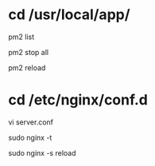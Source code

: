 # cd /usr/local/app/

pm2 list

pm2 stop all

pm2 reload

# cd /etc/nginx/conf.d

vi server.conf

sudo nginx -t

sudo nginx -s reload

